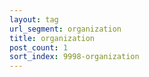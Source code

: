 ```yaml
---
layout: tag
url_segment: organization
title: organization
post_count: 1
sort_index: 9998-organization
---
```

